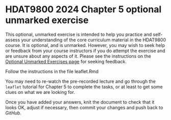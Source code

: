 # HDAT9800 2024 Chapter 5 optional unmarked exercise

This optional, unmarked exercise is intended to help you practice and self-assess your understanding of the core curriculum material in the HDAT9800 course. It is optional, and is unmarked. However, you may wish to seek help or feedback from your course instructors if you do attempt the exercise and are unsure about any aspects of it. Please see the instructions on the [Optional Unmarked Exercises page](https://hdat9800.cbdrh.med.unsw.edu.au/optional_unmarked_exercises.html) for seeking feedback.

Follow the instructions in the file leaflet.Rmd

You may need to re-watch the pre-recorded lecture and go through the `leaflet` tutorial for Chapter 5 to complete the tasks, or at least to get some clues on what we are looking for.

Once you have added your answers, knit the document to check that it looks OK, adjust if necessary, then commit your changes and push back to _GitHub._ 

